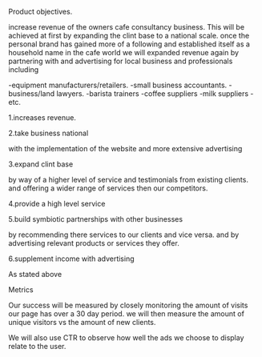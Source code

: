 
Product objectives.

increase revenue of the owners cafe consultancy business. This will be achieved at first by expanding the clint base to a national scale. once the personal brand has gained more of a following and established itself as a household name in the cafe world we will expanded revenue again by partnering with and advertising for local business and professionals including

-equipment manufacturers/retailers.
-small business accountants.
-business/land lawyers.
-barista trainers
-coffee suppliers 
-milk suppliers
 -etc.







1.increases revenue.

2.take business national

with the implementation of the website and more extensive advertising

3.expand clint base

by way of a higher level of service and testimonials from existing clients.
and offering a wider range of services then our competitors.

4.provide a high level service


5.build symbiotic partnerships with other businesses 

by recommending there services to our clients and vice versa.
and by advertising relevant products or services they offer. 

6.supplement income with advertising

As stated above



Metrics


Our success will be measured by closely monitoring the amount of visits our page has over a 30 day period. we will then measure the amount of unique visitors vs the amount of new clients.


We will also use CTR to observe how well the ads we choose to display relate to the user.